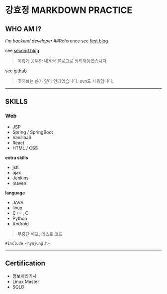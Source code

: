 # 강효정 MARKDOWN PRACTICE
## WHO AM I?
*I'm backend developer*
##Reference
see [first blog](https://blog.naver.com/begywjd)

see [second blog](https://khjk.tistory.com/)
> 이렇게 공부한 내용을 블로그로 정리해놓았습니다.

see [github](https://github.com/khjk)
>깃허브는 쓴지 얼마 안되었습니다. svn도 사용합니다.

----
## SKILLS
### Web
* JSP
* Spring / SpringBoot
* VanillaJS
* React
* HTML / CSS


**extra skills**

* jstl
* ajax
* Jenkins
* maven

**language**

* JAVA
* linux
* C++ , C
* Python
* Android

>무중단 배포, 테스트 코드

    #include <hyojung.h>

----
## Certification
* 정보처리기사
* Linux Master
* SQLD
